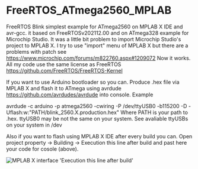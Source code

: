 # FreeRTOS_ATmega2560_MPLAB
 FreeRTOS Blink simplest example for ATmega2560 on MPLAB X IDE and avr-gcc.
 it based on FreeRTOSv202112.00 and on ATmega328 example for Microchip Studio. 
 It was a little bit problem to import Microchip Studio's project to MPLAB X. I try to use "import" menu of MPLAB X but there are a problems with patch see https://www.microchip.com/forums/m822760.aspx#1209072 Now it works.
 All my code use the same license as FreeRTOS https://github.com/FreeRTOS/FreeRTOS-Kernel
 
 If you want to use Arduino bootloader so you can. Produce .hex file via MPLAB X and flash it  to ATmega using avrdude https://github.com/avrdudes/avrdude into console. Example
 
 avrdude -c arduino -p atmega2560 -cwiring -P /dev/ttyUSB0 -b115200 -D -Uflash:w:"PATH/blink_2560.X.production.hex"
Where PATH is your path to .hex.
ttyUSB0 may be not the same on your system. See avaliable ttyUSBs on your system in /dev

Also if you want to flash using MPLAB X IDE after every build you can. Open project property -> Building -> Execution this line after build and past here your code for cosole (above). 



![MPLAB X interface 'Execution this line after build'](https://user-images.githubusercontent.com/27889022/174094326-4f63ff8e-092f-4172-ac61-015955ba51cc.png)
